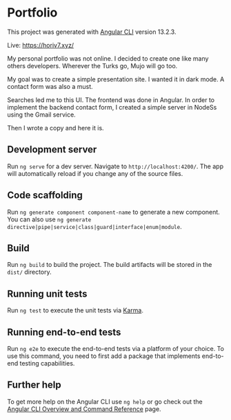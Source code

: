# Portfolio

This project was generated with [Angular CLI](https://github.com/angular/angular-cli) version 13.2.3.

Live: https://horiv7.xyz/

My personal portfolio was not online. I decided to create one like many others developers. Wherever the Turks go, Mujo will go too.


My goal was to create a simple presentation site. I wanted it in dark mode. A contact form was also a must.


Searches led me to this UI. The frontend was done in Angular. In order to implement the backend contact form, I created a simple server in NodeSs using the Gmail service.


Then I wrote a copy and here it is.

## Development server

Run `ng serve` for a dev server. Navigate to `http://localhost:4200/`. The app will automatically reload if you change any of the source files.

## Code scaffolding

Run `ng generate component component-name` to generate a new component. You can also use `ng generate directive|pipe|service|class|guard|interface|enum|module`.

## Build

Run `ng build` to build the project. The build artifacts will be stored in the `dist/` directory.

## Running unit tests

Run `ng test` to execute the unit tests via [Karma](https://karma-runner.github.io).

## Running end-to-end tests

Run `ng e2e` to execute the end-to-end tests via a platform of your choice. To use this command, you need to first add a package that implements end-to-end testing capabilities.

## Further help

To get more help on the Angular CLI use `ng help` or go check out the [Angular CLI Overview and Command Reference](https://angular.io/cli) page.

